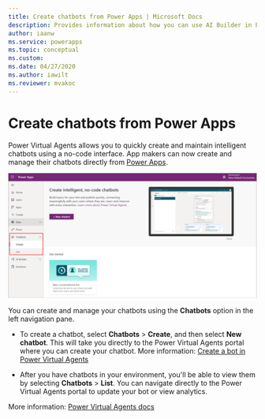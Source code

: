 ```yaml
---
title: Create chatbots from Power Apps | Microsoft Docs
description: Provides information about how you can use AI Builder in Power Apps.
author: iaanw
ms.service: powerapps
ms.topic: conceptual
ms.custom: 
ms.date: 04/27/2020
ms.author: iawilt
ms.reviewer: mvakoc
---
```

# Create chatbots from Power Apps

Power Virtual Agents allows you to quickly create and maintain intelligent chatbots using a no-code interface. App makers can now create and manage their chatbots directly from [Power Apps](https://make.powerapps.com). 

![Chatbots from Power Apps](media/chatbots.png "Chatbots from Power Apps")

You can create and manage your chatbots using the **Chatbots** option in the left navigation pane.

- To create a chatbot, select **Chatbots** > **Create**, and then select **New chatbot**. This will take you directly to the Power Virtual Agents portal where you can create your chatbot. More information: [Create a bot in Power Virtual Agents](https://docs.microsoft.com/power-virtual-agents/authoring-first-bot)

- After you have chatbots in your environment, you'll be able to view them by selecting **Chatbots** > **List**. You can navigate directly to the Power Virtual Agents portal to update your bot or view analytics.

More information: [Power Virtual Agents docs](https://docs.microsoft.com/power-virtual-agents)
